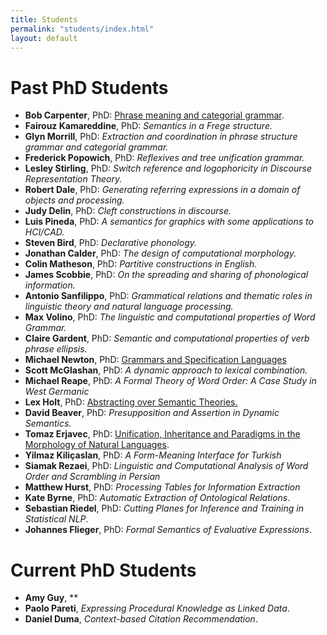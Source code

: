 ```yaml
---
title: Students
permalink: "students/index.html"
layout: default
---
```


# Past PhD Students

* **Bob Carpenter**, PhD: <a href="http://www.colloquial.com/carp/Publications/thesis.ps">Phrase meaning and categorial grammar</a>.
* **Fairouz Kamareddine**, PhD: *Semantics in a Frege structure.*
* **Glyn Morrill**, PhD: *Extraction and coordination in phrase structure grammar and categorial grammar.*
* **Frederick Popowich**, PhD: *Reflexives and tree unification grammar.*
* **Lesley Stirling**, PhD: *Switch reference and logophoricity in Discourse Representation Theory.*
* **Robert Dale**, PhD: *Generating referring expressions in a domain of objects and processing.*
* **Judy Delin**, PhD: *Cleft constructions in discourse.*
* **Luis Pineda**, PhD: *A semantics for graphics with some applications to HCI/CAD.*
* **Steven Bird**, PhD: *Declarative phonology.*
* **Jonathan Calder**, PhD: *The design of computational morphology.*
* **Colin Matheson**, PhD: *Partitive constructions in English.*
* **James Scobbie**, PhD: *On the spreading and sharing of phonological information.*
* **Antonio Sanfilippo**, PhD: *Grammatical relations and thematic roles in linguistic theory and natural
language processing.*
* **Max Volino**, PhD: *The linguistic and computational properties of Word Grammar.*
* **Claire Gardent**, PhD: *Semantic and computational properties of verb phrase ellipsis.*
* **Michael Newton**, PhD: <a  href="ftp://ftp.cogsci.ed.ac.uk/pub/kimba/thesis.dvi.Z">Grammars and Specification Languages</a>
* **Scott McGlashan**, PhD: *A dynamic approach to lexical combination.*
* **Michael Reape**, PhD: *A Formal Theory of Word Order: A Case Study in West Germanic*
* **Lex Holt**, PhD: <a href="ftp://www.cogsci.ed.ac.uk/pub/CCS/PHD/1993/EUCCS-PHD-1993-4.ps.gz">Abstracting over Semantic Theories.</a>
* **David Beaver**, PhD: *Presupposition and Assertion in Dynamic Semantics.*
* **Tomaz Erjavec**, PhD: <a  href="http://nl.ijs.si/~tomaz/Thesis/">Unification, Inheritance and Paradigms in the Morphology of Natural Languages</a>.
* **Yilmaz Kiliçaslan**, PhD: *A Form-Meaning Interface for Turkish*
* **Siamak Rezaei**, PhD: *Linguistic and Computational Analysis of Word Order and Scrambling in Persian*
* **Matthew Hurst**, PhD: *Processing Tables for Information Extraction*
* **Kate Byrne**, PhD: *Automatic Extraction of Ontological Relations*.
* **Sebastian Riedel**, PhD: *Cutting Planes for Inference and Training in Statistical NLP*.
* **Johannes Flieger**, PhD: *Formal Semantics of Evaluative Expressions*.

# Current PhD Students

* **Amy Guy**, **
* **Paolo Pareti**, *Expressing Procedural Knowledge as Linked Data*.
* **Daniel Duma**, *Context-based Citation Recommendation*.


